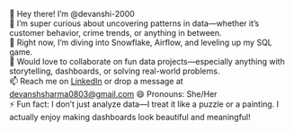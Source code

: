👋 Hey there! I’m @devanshi-2000  
👀 I’m super curious about uncovering patterns in data—whether it’s customer behavior, crime trends, or anything in between.  
🌱 Right now, I’m diving into Snowflake, Airflow, and leveling up my SQL game.  
💞️ Would love to collaborate on fun data projects—especially anything with storytelling, dashboards, or solving real-world problems.  
📫 Reach me on [LinkedIn](linkedin.com/in/sharmadevanshi2000) or drop a message at devanshsharma0803@gmail.com 
😄 Pronouns: She/Her  
⚡ Fun fact: I don’t just analyze data—I treat it like a puzzle or a painting. I actually enjoy making dashboards look beautiful and meaningful!


<!---
devanshi-2000/devanshi-2000 is a ✨ special ✨ repository because its `README.md` (this file) appears on your GitHub profile.
You can click the Preview link to take a look at your changes.
--->
